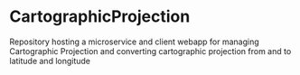 # CartographicProjection
Repository hosting a microservice and client webapp for managing Cartographic Projection and converting cartographic projection from and to latitude and longitude
